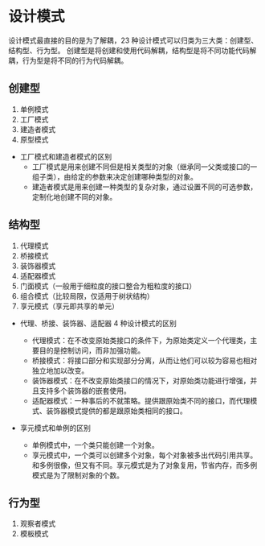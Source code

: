 # 设计模式
设计模式最直接的目的是为了解耦，23 种设计模式可以归类为三大类：创建型、结构型、行为型。
创建型是将创建和使用代码解耦，结构型是将不同功能代码解耦，行为型是将不同的行为代码解耦。

## 创建型
1. 单例模式
2. 工厂模式
3. 建造者模式
4. 原型模式

- 工厂模式和建造者模式的区别
  - 工厂模式是用来创建不同但是相关类型的对象（继承同一父类或接口的一组子类），由给定的参数来决定创建哪种类型的对象。
  - 建造者模式是用来创建一种类型的复杂对象，通过设置不同的可选参数，定制化地创建不同的对象。

## 结构型
1. 代理模式
2. 桥接模式
3. 装饰器模式
4. 适配器模式
5. 门面模式（一般用于细粒度的接口整合为粗粒度的接口）
6. 组合模式（比较局限，仅适用于树状结构）
7. 享元模式（享元即共享的单元）

- 代理、桥接、装饰器、适配器 4 种设计模式的区别
  - 代理模式：在不改变原始类接口的条件下，为原始类定义一个代理类，主要目的是控制访问，而非加强功能。
  - 桥接模式：将接口部分和实现部分分离，从而让他们可以较为容易也相对独立地加以改变。
  - 装饰器模式：在不改变原始类接口的情况下，对原始类功能进行增强，并且支持多个装饰器的嵌套使用。
  - 适配器模式：一种事后的不就策略。提供跟原始类不同的接口，而代理模式、装饰器模式提供的都是跟原始类相同的接口。

- 享元模式和单例的区别
  - 单例模式中，一个类只能创建一个对象。
  - 享元模式中，一个类可以创建多个对象，每个对象被多出代码引用共享。和多例很像，但又有不同。享元模式是为了对象复用，节省内存，而多例模式是为了限制对象的个数。
  
## 行为型
1. 观察者模式
2. 模板模式